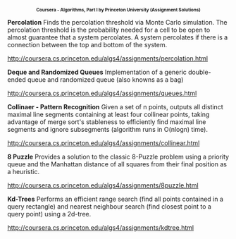 <p align="center">
  <b><font size = "1">Coursera - Algorithms, Part I by Princeton University (Assignment Solutions)</font></b>
</p>

**Percolation**
Finds the percolation threshold via Monte Carlo simulation. The percolation threshold is the probability needed for a cell to be open to almost guarantee that a system percolates. A system percolates if there is a connection between the top and bottom of the system.

http://coursera.cs.princeton.edu/algs4/assignments/percolation.html

**Deque and Randomized Queues**
Implementation of a generic double-ended queue and randomized queue (also knowns as a bag)

http://coursera.cs.princeton.edu/algs4/assignments/queues.html

**Collinaer - Pattern Recognition**
Given a set of n points, outputs all distinct maximal line segments containing at least four collinear points, taking advantage of merge sort's stableness to efficiently find maximal line segments and ignore subsegments (algorithm runs in O(nlogn) time).

http://coursera.cs.princeton.edu/algs4/assignments/collinear.html

**8 Puzzle**
Provides a solution to the classic 8-Puzzle problem using a priority queue and the Manhattan distance of all squares from their final position as a heuristic.

http://coursera.cs.princeton.edu/algs4/assignments/8puzzle.html

**Kd-Trees**
Performs an efficient range search (find all points contained in a query rectangle) and nearest neighbour search (find closest point to a query point) using a 2d-tree.

http://coursera.cs.princeton.edu/algs4/assignments/kdtree.html
